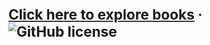 # [Click here to explore books](https://pratikh.github.io/gutendex-books) &middot; ![GitHub license](https://img.shields.io/badge/license-MIT-blue.svg)
